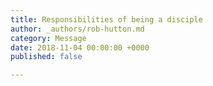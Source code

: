 ```yaml
---
title: Responsibilities of being a disciple
author: _authors/rob-hutton.md
category: Message
date: 2018-11-04 00:00:00 +0000
published: false

---
```


